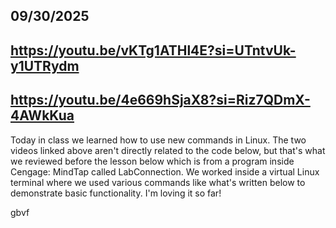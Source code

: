 ## 09/30/2025
## https://youtu.be/vKTg1ATHl4E?si=UTntvUk-y1UTRydm
## https://youtu.be/4e669hSjaX8?si=Riz7QDmX-4AWkKua

Today in class we learned how to use new commands in Linux. The two videos linked above aren't directly related to the code below, but that's what we reviewed before the lesson below which is from a program inside Cengage: MindTap called LabConnection. We worked inside a virtual Linux terminal where we used various commands like what's written below to demonstrate basic functionality. I'm loving it so far!

<!-- cp /etc/passwd ~/documents/work
cd ~/documents/work
cp passwd passwd2
mv passwd2 ~/documents/misc
rm -ri ~/documents/misc

su root
mkdir /home/LabConnection/documents/newprojects
ls -l /home/LabConnection/documents
chown LabConnection /home/LabConnection/documents/newprojects
ls -l /home/LabConnection/documents
su LabConnection
touch /home/LabConnection/documents/newprojects/project1
touch /home/LabConnection/documents/newprojects/project2
ls -l /home/LabConnection/documents/newprojects

chmod u=rwx /home/LabConnection/documents/newprojects/project1
ls -l /home/LabConnection/documents/newprojects/project1
chmod 765 /home/LabConnection/documents/newprojects/project2
ls -l /home/LabConnection/documents/newprojects/project2 -->gbvf
